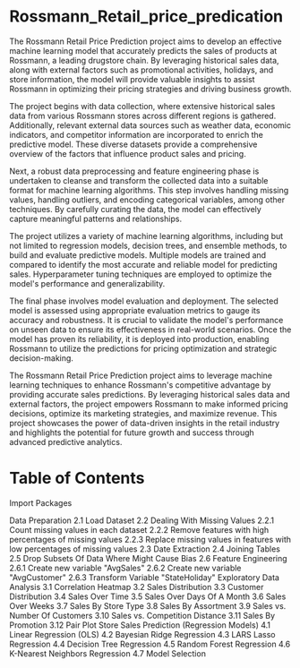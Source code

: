 # Rossmann_Retail_price_predication
The Rossmann Retail Price Prediction project aims to develop an effective machine learning model that accurately predicts the sales of products at Rossmann, a leading drugstore chain. By leveraging historical sales data, along with external factors such as promotional activities, holidays, and store information, the model will provide valuable insights to assist Rossmann in optimizing their pricing strategies and driving business growth.

The project begins with data collection, where extensive historical sales data from various Rossmann stores across different regions is gathered. Additionally, relevant external data sources such as weather data, economic indicators, and competitor information are incorporated to enrich the predictive model. These diverse datasets provide a comprehensive overview of the factors that influence product sales and pricing.

Next, a robust data preprocessing and feature engineering phase is undertaken to cleanse and transform the collected data into a suitable format for machine learning algorithms. This step involves handling missing values, handling outliers, and encoding categorical variables, among other techniques. By carefully curating the data, the model can effectively capture meaningful patterns and relationships.

The project utilizes a variety of machine learning algorithms, including but not limited to regression models, decision trees, and ensemble methods, to build and evaluate predictive models. Multiple models are trained and compared to identify the most accurate and reliable model for predicting sales. Hyperparameter tuning techniques are employed to optimize the model's performance and generalizability.

The final phase involves model evaluation and deployment. The selected model is assessed using appropriate evaluation metrics to gauge its accuracy and robustness. It is crucial to validate the model's performance on unseen data to ensure its effectiveness in real-world scenarios. Once the model has proven its reliability, it is deployed into production, enabling Rossmann to utilize the predictions for pricing optimization and strategic decision-making.

The Rossmann Retail Price Prediction project aims to leverage machine learning techniques to enhance Rossmann's competitive advantage by providing accurate sales predictions. By leveraging historical sales data and external factors, the project empowers Rossmann to make informed pricing decisions, optimize its marketing strategies, and maximize revenue. This project showcases the power of data-driven insights in the retail industry and highlights the potential for future growth and success through advanced predictive analytics.

# Table of Contents
Import Packages

Data Preparation
2.1 Load Dataset
2.2 Dealing With Missing Values
2.2.1 Count missing values in each dataset
2.2.2 Remove features with high percentages of missing values
2.2.3 Replace missing values in features with low percentages of missing values
2.3 Date Extraction
2.4 Joining Tables
2.5 Drop Subsets Of Data Where Might Cause Bias
2.6 Feature Engineering
2.6.1 Create new variable "AvgSales"
2.6.2 Create new variable "AvgCustomer"
2.6.3 Transform Variable "StateHoliday"
Exploratory Data Analysis
3.1 Correlation Heatmap
3.2 Sales Distribution
3.3 Customer Distribution
3.4 Sales Over Time
3.5 Sales Over Days Of A Month
3.6 Sales Over Weeks
3.7 Sales By Store Type
3.8 Sales By Assortment
3.9 Sales vs. Number Of Customers
3.10 Sales vs. Competition Distance
3.11 Sales By Promotion
3.12 Pair Plot
Store Sales Prediction (Regression Models)
4.1 Linear Regression (OLS)
4.2 Bayesian Ridge Regression
4.3 LARS Lasso Regression
4.4 Decision Tree Regression
4.5 Random Forest Regression
4.6 K-Nearest Neighbors Regression
4.7 Model Selection

